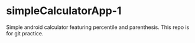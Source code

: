# simpleCalculatorApp-1
Simple android calculator featuring percentile and parenthesis. This repo is for git practice.
